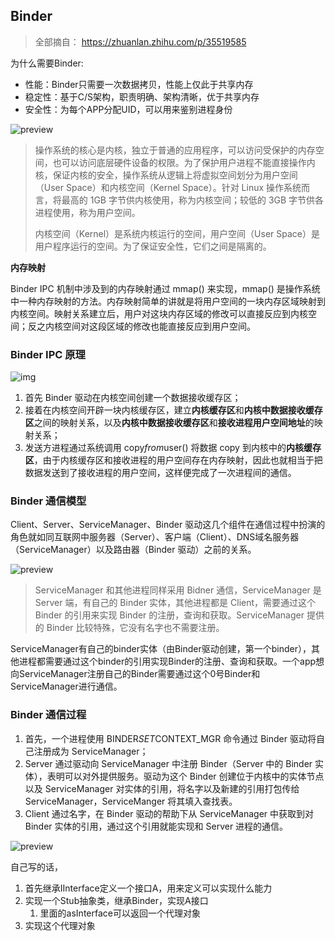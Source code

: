 ## Binder

> 全部摘自： https://zhuanlan.zhihu.com/p/35519585

 为什么需要Binder:

* 性能：Binder只需要一次数据拷贝，性能上仅此于共享内存
* 稳定性：基于C/S架构，职责明确、架构清晰，优于共享内存
* 安全性：为每个APP分配UID，可以用来鉴别进程身份



![preview](https://pic3.zhimg.com/v2-38e2ea1d22660b237e17d2a7f298f3d6_r.jpg)

>  操作系统的核心是内核，独立于普通的应用程序，可以访问受保护的内存空间，也可以访问底层硬件设备的权限。为了保护用户进程不能直接操作内核，保证内核的安全，操作系统从逻辑上将虚拟空间划分为用户空间（User Space）和内核空间（Kernel Space）。针对 Linux 操作系统而言，将最高的 1GB 字节供内核使用，称为内核空间；较低的 3GB 字节供各进程使用，称为用户空间。
>
> 内核空间（Kernel）是系统内核运行的空间，用户空间（User Space）是用户程序运行的空间。为了保证安全性，它们之间是隔离的。



**内存映射**

Binder IPC 机制中涉及到的内存映射通过 mmap() 来实现，mmap() 是操作系统中一种内存映射的方法。内存映射简单的讲就是将用户空间的一块内存区域映射到内核空间。映射关系建立后，用户对这块内存区域的修改可以直接反应到内核空间；反之内核空间对这段区域的修改也能直接反应到用户空间。



### Binder IPC 原理

![img](https://pic4.zhimg.com/80/v2-cbd7d2befbed12d4c8896f236df96dbf_720w.jpg)

1. 首先 Binder 驱动在内核空间创建一个数据接收缓存区；
2. 接着在内核空间开辟一块内核缓存区，建立**内核缓存区**和**内核中数据接收缓存区**之间的映射关系，以及**内核中数据接收缓存区**和**接收进程用户空间地址**的映射关系；
3. 发送方进程通过系统调用 copy*from*user() 将数据 copy 到内核中的**内核缓存区**，由于内核缓存区和接收进程的用户空间存在内存映射，因此也就相当于把数据发送到了接收进程的用户空间，这样便完成了一次进程间的通信。



### Binder 通信模型

Client、Server、ServiceManager、Binder 驱动这几个组件在通信过程中扮演的角色就如同互联网中服务器（Server）、客户端（Client）、DNS域名服务器（ServiceManager）以及路由器（Binder 驱动）之前的关系。

![preview](https://pic3.zhimg.com/v2-729b3444cd784d882215a24067893d0e_r.jpg)

> ServiceManager 和其他进程同样采用 Bidner 通信，ServiceManager 是 Server 端，有自己的 Binder 实体，其他进程都是 Client，需要通过这个 Binder 的引用来实现 Binder 的注册，查询和获取。ServiceManager 提供的 Binder 比较特殊，它没有名字也不需要注册。

ServiceManager有自己的binder实体（由Binder驱动创建，第一个binder），其他进程都需要通过这个binder的引用实现Binder的注册、查询和获取。一个app想向ServiceManager注册自己的Binder需要通过这个0号Binder和ServiceManager进行通信。



### Binder 通信过程

1. 首先，一个进程使用 BINDER*SET*CONTEXT_MGR 命令通过 Binder 驱动将自己注册成为 ServiceManager；
2. Server 通过驱动向 ServiceManager 中注册 Binder（Server 中的 Binder 实体），表明可以对外提供服务。驱动为这个 Binder 创建位于内核中的实体节点以及 ServiceManager 对实体的引用，将名字以及新建的引用打包传给 ServiceManager，ServiceManger 将其填入查找表。
3. Client 通过名字，在 Binder 驱动的帮助下从 ServiceManager 中获取到对 Binder 实体的引用，通过这个引用就能实现和 Server 进程的通信。

![preview](https://pic4.zhimg.com/v2-67854cdf14d07a6a4acf9d675354e1ff_r.jpg)





自己写的话，

1. 首先继承IInterface定义一个接口A，用来定义可以实现什么能力
2. 实现一个Stub抽象类，继承Binder，实现A接口
   1. 里面的asInterface可以返回一个代理对象
3. 实现这个代理对象

